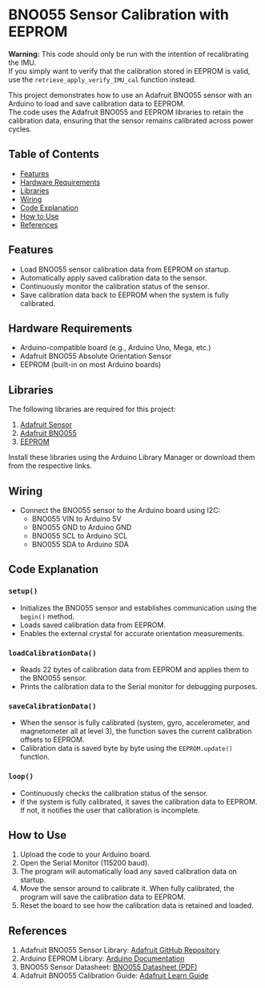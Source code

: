 # BNO055 Sensor Calibration with EEPROM

**Warning:** This code should only be run with the intention of recalibrating the IMU. <br>If you simply want to verify that the calibration stored in EEPROM is valid, use the `retrieve_apply_verify_IMU_cal` function instead.

This project demonstrates how to use an Adafruit BNO055 sensor with an Arduino to load and save calibration data to EEPROM. <br>The code uses the Adafruit BNO055 and EEPROM libraries to retain the calibration data, ensuring that the sensor remains calibrated across power cycles.

## Table of Contents
- [Features](#features)
- [Hardware Requirements](#hardware-requirements)
- [Libraries](#libraries)
- [Wiring](#wiring)
- [Code Explanation](#code-explanation)
- [How to Use](#how-to-use)
- [References](#references)

## Features
- Load BNO055 sensor calibration data from EEPROM on startup.
- Automatically apply saved calibration data to the sensor.
- Continuously monitor the calibration status of the sensor.
- Save calibration data back to EEPROM when the system is fully calibrated.
  
## Hardware Requirements
- Arduino-compatible board (e.g., Arduino Uno, Mega, etc.)
- Adafruit BNO055 Absolute Orientation Sensor
- EEPROM (built-in on most Arduino boards)

## Libraries
The following libraries are required for this project:
1. [Adafruit Sensor](https://github.com/adafruit/Adafruit_Sensor)
2. [Adafruit BNO055](https://github.com/adafruit/Adafruit_BNO055)
3. [EEPROM](https://www.arduino.cc/en/Reference/EEPROM)

Install these libraries using the Arduino Library Manager or download them from the respective links.

## Wiring
- Connect the BNO055 sensor to the Arduino board using I2C:
  - BNO055 VIN to Arduino 5V
  - BNO055 GND to Arduino GND
  - BNO055 SCL to Arduino SCL
  - BNO055 SDA to Arduino SDA

## Code Explanation

### `setup()`
- Initializes the BNO055 sensor and establishes communication using the `begin()` method.
- Loads saved calibration data from EEPROM.
- Enables the external crystal for accurate orientation measurements.

### `loadCalibrationData()`
- Reads 22 bytes of calibration data from EEPROM and applies them to the BNO055 sensor.
- Prints the calibration data to the Serial monitor for debugging purposes.

### `saveCalibrationData()`
- When the sensor is fully calibrated (system, gyro, accelerometer, and magnetometer all at level 3), the function saves the current calibration offsets to EEPROM.
- Calibration data is saved byte by byte using the `EEPROM.update()` function.

### `loop()`
- Continuously checks the calibration status of the sensor.
- If the system is fully calibrated, it saves the calibration data to EEPROM. If not, it notifies the user that calibration is incomplete.

## How to Use
1. Upload the code to your Arduino board.
2. Open the Serial Monitor (115200 baud).
3. The program will automatically load any saved calibration data on startup.
4. Move the sensor around to calibrate it. When fully calibrated, the program will save the calibration data to EEPROM.
5. Reset the board to see how the calibration data is retained and loaded.

## References
1. Adafruit BNO055 Sensor Library: [Adafruit GitHub Repository](https://github.com/adafruit/Adafruit_BNO055)
2. Arduino EEPROM Library: [Arduino Documentation](https://www.arduino.cc/en/Reference/EEPROM)
3. BNO055 Sensor Datasheet: [BNO055 Datasheet (PDF)](https://cdn-shop.adafruit.com/datasheets/BST_BNO055_DS000_12.pdf)
4. Adafruit BNO055 Calibration Guide: [Adafruit Learn Guide](https://learn.adafruit.com/adafruit-bno055-absolute-orientation-sensor/device-calibration)
